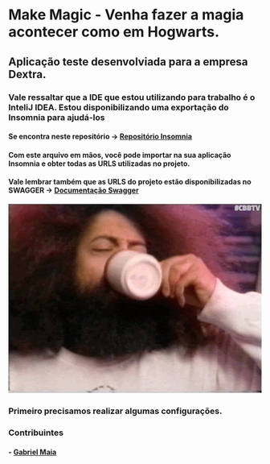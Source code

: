 # Make Magic - Venha fazer a magia acontecer como em Hogwarts.
## Aplicação teste desenvolviada para a empresa Dextra.

### Vale ressaltar que a IDE que estou utilizando para trabalho é o InteliJ IDEA. Estou disponibilizando uma exportação do Insomnia para ajudá-los
#### Se encontra neste repositório -> [Repositório Insomnia](https://github.com/Gabrielsbu/insomnia-make-magic)
#### Com este arquivo em mãos, você pode importar na sua aplicação Insomnia e obter todas as URLS utilizadas no projeto.
#### Vale lembrar também que as URLS do projeto estão disponibilizadas no SWAGGER -> [Documentação Swagger](http://localhost:8080/swagger-ui.html)

![gifcomputacao](https://github.com/Gabrielsbu/Gifs/blob/main/comecando.gif)

### Primeiro precisamos realizar algumas configurações.


### Contribuintes
#### - [Gabriel Maia](https://github.com/Gabrielsbu)


